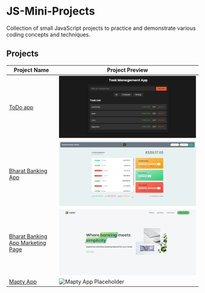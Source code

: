 # JS-Mini-Projects  
Collection of small JavaScript projects to practice and demonstrate various coding concepts and techniques.

## Projects

| Project Name               | Project Preview                                |
|----------------------------|-----------------------------------------------|
| [ToDo app](https://github.com/soumadip-dev/JS-Mini_Projects/tree/main/Task_Management_app)    | ![ToDo app](https://github.com/soumadip-dev/JS-Mini-Projects/blob/main/Task_Management_app/Screenshot.png) |
| [Bharat Banking App](https://github.com/soumadip-dev/Bharat-Banking-Page-JS)      | ![Bharat Banking App](https://github.com/soumadip-dev/Bharat-Banking-Page-JS/blob/main/visuals/Bank_SS.png)       |
| [Bharat Banking App Marketing Page](https://github.com/soumadip-dev/Bharat-Banking-MarketingPage-JS)          | ![Bharat Banking App Marketing Page](https://github.com/soumadip-dev/Bharat-Banking-MarketingPage-JS/blob/main/img/Screenshot.png)              |
| [Mapty App]()          | ![Mapty App Placeholder](https://via.placeholder.com/400x300.png?text=Mapty+App+In+Progress)              |

